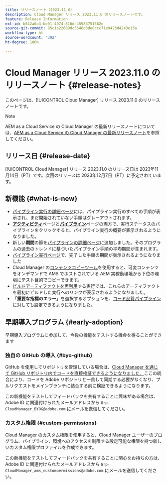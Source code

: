 ```yaml
---
title: リリースノート（2023.11.0）
description: Cloud Manager リリース 2023.11.0 のリリースノートです。
feature: Release Information
exl-id: b542a0a3-be91-4974-816d-45983751562e
source-git-commit: 85c1e22609dc5646d3de0ccc71e9423d4243e13a
workflow-type: ht
source-wordcount: '392'
ht-degree: 100%

---
```


# Cloud Manager リリース 2023.11.0 のリリースノート {#release-notes}

このページは、[!UICONTROL Cloud Manager] リリース 2023.11.0 のリリースノートです。

>[!NOTE]
>
>AEM as a Cloud Service の Cloud Manager の最新リリースノートについては、[AEM as a Cloud Service の Cloud Manager の最新リリースノート](https://experienceleague.adobe.com/docs/experience-manager-cloud-service/content/implementing/using-cloud-manager/release-notes-cloud-manager/release-notes-cm-current.html?lang=ja)を参照してください。

## リリース日 {#release-date}

[!UICONTROL Cloud Manager] リリース 2023.11.0 のリリース日は 2023年11月14日（PT）です。次回のリリースは 2023年12月7日（PT）に予定されています。

## 新機能 {#what-is-new}

* [パイプライン実行の詳細ページ](/help/using/managing-pipelines.md#view-details)には、パイプライン実行のすべての手順が表示され、まだ開始されていない手順はグレーアウトされます。
* **[アクティビティ](/help/using/managing-pipelines.md#activity)**&#x200B;ページと&#x200B;**[パイプライン](/help/using/managing-pipelines.md#pipelines)**&#x200B;ページの両方で、実行ステータスのパイプラインをクリックすると、パイプライン実行の概要が表示されるようになりました。
* 新しい&#x200B;**期間**&#x200B;の節を[パイプラインの詳細ページ](/help/using/managing-pipelines.md#view-details)に追加しました。そのプログラムの過去のトレンドに基づいたパイプライン手順の平均期間が含まれます。
* [パイプライン実行ページ](/help/using/managing-pipelines.md#activity-window)で、完了した手順の期間が表示されるようになりました
* Cloud Manager の[コンテンツコピーツール](/help/using/content-copy.md)を使用すると、可変コンテンツをオンデマンドで AMS でホストされている AEM 実稼動環境から下位の環境にテスト目的でコピーできます。
* [ビルドアーティファクトを再利用](/help/getting-started/project-setup.md#build-artifact-reuse)する実行では、これらのアーティファクトを最初にビルドした実行へのリンクが表示されるようになりました。
* 「**重要な指標のエラー**」を選択するオプションを、[コード品質パイプライン](/help/using/non-production-pipelines.md)に対しても設定できるようになりました。

## 早期導入プログラム {#early-adoption}

早期導入プログラムに参加して、今後の機能をテストする機会を得ることができます

### 独自の GitHub の導入 {#byo-github}

GitHub を使用してリポジトリを管理している場合は、[Cloud Manager を通じて GitHub リポジトリ内でコードを直接検証できるようになりました。](/help/managing-code/private-repositories.md)ここの統合により、コードを Adobe リポジトリと一貫して同期する必要がなくなり、プルリクエストをメインブランチに結合する前に検証できるようになります。

この新機能をテストしてフィードバックを共有することに興味がある場合は、Adobe ID に関連付けられたメールアドレスから `Grp-CloudManager_BYOG@adobe.com` にメールを送信してください。

### カスタム権限 {#custom-permissions}

[Cloud Manager のカスタム権限](/help/using/custom-permissions.md)を使用すると、Cloud Manager ユーザーのプログラム、パイプライン、環境へのアクセスを制限する設定可能な権限を持つ新しいカスタム権限プロファイルを作成できます。

この新機能をテストしてフィードバックを共有することに関心をお持ちの方は、Adobe ID に関連付けられたメールアドレスから `Grp-CloudManager_ams_custompermissions@adobe.com` にメールを送信してください。
